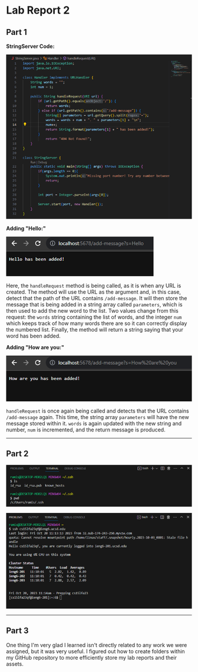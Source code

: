 # Lab Report 2

## Part 1

**StringServer Code:**

![Image](../labreport2-images/code.png)

**Adding "Hello:"**

![Image](../labreport2-images/add-message1.png)

Here, the `handleRequest` method is being called, as it is when any URL is created. The method will use the URL as the argument and, in this case, detect that the path of the URL contains `/add-message`. It will then store the message that is being added in a string array called `parameters`, which is then used to add the new word to the list. Two values change from this request: the `words` string containing the list of words, and the integer `num` which keeps track of how many words there are so it can correctly display the numbered list. Finally, the method will return a string saying that your word has been added.

**Adding "How are you:"**

![Image](../labreport2-images/add-message2.png)

`handleRequest` is once again being called and detects that the URL contains `/add-message` again. This time, the string array `parameters` will have the new message stored within it. `words` is again updated with the new string and number, `num` is incremented, and the return message is produced.

---

## Part 2

![Image](../labreport2-images/keys.png)

![Image](../labreport2-images/ssh-login.png)

---

## Part 3

One thing I'm very glad I learned isn't directly related to any work we were assigned, but it was very useful. I figured out how to create folders within my GitHub repository to more efficiently store my lab reports and their assets.

